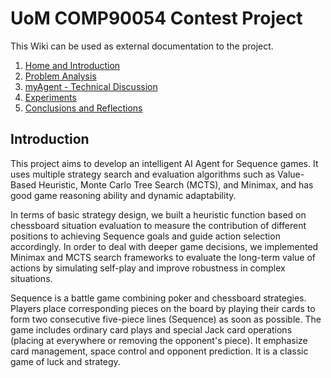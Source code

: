 # UoM COMP90054 Contest Project

This Wiki can be used as external documentation to the project.
1. [Home and Introduction](Home.md)
2. [Problem Analysis](Problem-Analysis.md)
3. [myAgent - Technical Discussion](AI-Method-4.md)
4. [Experiments](Experiments.md)
5. [Conclusions and Reflections](Conclusions-and-Reflections.md)

## Introduction

This project aims to develop an intelligent AI Agent for Sequence games. It uses multiple strategy search and evaluation algorithms such as Value-Based Heuristic, Monte Carlo Tree Search (MCTS), and Minimax, and has good game reasoning ability and dynamic adaptability.

In terms of basic strategy design, we built a heuristic function based on chessboard situation evaluation to measure the contribution of different positions to achieving Sequence goals and guide action selection accordingly. In order to deal with deeper game decisions, we implemented Minimax and MCTS search frameworks to evaluate the long-term value of actions by simulating self-play and improve robustness in complex situations.

Sequence is a battle game combining poker and chessboard strategies. Players place corresponding pieces on the board by playing their cards to form two consecutive five-piece lines (Sequence) as soon as possible. The game includes ordinary card plays and special Jack card operations (placing at everywhere or removing the opponent's piece). It emphasize card management, space control and opponent prediction. It is a classic game of luck and strategy.
